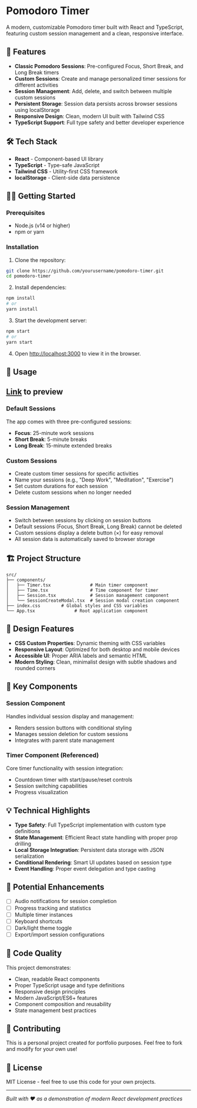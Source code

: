 # Pomodoro Timer

A modern, customizable Pomodoro timer built with React and TypeScript, featuring custom session management and a clean, responsive interface.

## 🚀 Features

- **Classic Pomodoro Sessions**: Pre-configured Focus, Short Break, and Long Break timers
- **Custom Sessions**: Create and manage personalized timer sessions for different activities
- **Session Management**: Add, delete, and switch between multiple custom sessions
- **Persistent Storage**: Session data persists across browser sessions using localStorage
- **Responsive Design**: Clean, modern UI built with Tailwind CSS
- **TypeScript Support**: Full type safety and better developer experience

## 🛠️ Tech Stack

- **React** - Component-based UI library
- **TypeScript** - Type-safe JavaScript
- **Tailwind CSS** - Utility-first CSS framework
- **localStorage** - Client-side data persistence

## 🏃‍♂️ Getting Started

### Prerequisites

- Node.js (v14 or higher)
- npm or yarn

### Installation

1. Clone the repository:

```bash
git clone https://github.com/yourusername/pomodoro-timer.git
cd pomodoro-timer
```

2. Install dependencies:

```bash
npm install
# or
yarn install
```

3. Start the development server:

```bash
npm start
# or
yarn start
```

4. Open [http://localhost:3000](http://localhost:3000) to view it in the browser.

## 📱 Usage

## [Link](https://pomodoro-timer-flame-psi.vercel.app/) to preview

### Default Sessions

The app comes with three pre-configured sessions:

- **Focus**: 25-minute work sessions
- **Short Break**: 5-minute breaks
- **Long Break**: 15-minute extended breaks

### Custom Sessions

- Create custom timer sessions for specific activities
- Name your sessions (e.g., "Deep Work", "Meditation", "Exercise")
- Set custom durations for each session
- Delete custom sessions when no longer needed

### Session Management

- Switch between sessions by clicking on session buttons
- Default sessions (Focus, Short Break, Long Break) cannot be deleted
- Custom sessions display a delete button (×) for easy removal
- All session data is automatically saved to browser storage

## 🏗️ Project Structure

```
src/
├── components/
│   ├── Timer.tsx               # Main timer component
│   ├── Time.tsx                # Time component for timer
│   ├── Session.tsx             # Session management component
│   └── SessionCreateModal.tsx  # Session modal creation component
├── index.css        # Global styles and CSS variables
└── App.tsx               # Root application component
```

## 🎨 Design Features

- **CSS Custom Properties**: Dynamic theming with CSS variables
- **Responsive Layout**: Optimized for both desktop and mobile devices
- **Accessible UI**: Proper ARIA labels and semantic HTML
- **Modern Styling**: Clean, minimalist design with subtle shadows and rounded corners

## 🧪 Key Components

### Session Component

Handles individual session display and management:

- Renders session buttons with conditional styling
- Manages session deletion for custom sessions
- Integrates with parent state management

### Timer Component (Referenced)

Core timer functionality with session integration:

- Countdown timer with start/pause/reset controls
- Session switching capabilities
- Progress visualization

## 💡 Technical Highlights

- **Type Safety**: Full TypeScript implementation with custom type definitions
- **State Management**: Efficient React state handling with proper prop drilling
- **Local Storage Integration**: Persistent data storage with JSON serialization
- **Conditional Rendering**: Smart UI updates based on session type
- **Event Handling**: Proper event delegation and type casting

## 🚀 Potential Enhancements

- [ ] Audio notifications for session completion
- [ ] Progress tracking and statistics
- [ ] Multiple timer instances
- [ ] Keyboard shortcuts
- [ ] Dark/light theme toggle
- [ ] Export/import session configurations

## 📝 Code Quality

This project demonstrates:

- Clean, readable React components
- Proper TypeScript usage and type definitions
- Responsive design principles
- Modern JavaScript/ES6+ features
- Component composition and reusability
- State management best practices

## 🤝 Contributing

This is a personal project created for portfolio purposes. Feel free to fork and modify for your own use!

## 📄 License

MIT License - feel free to use this code for your own projects.

---

_Built with ❤️ as a demonstration of modern React development practices_
